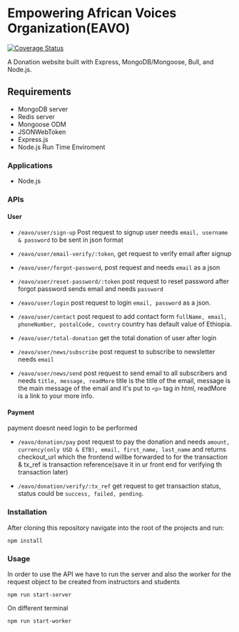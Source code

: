 # Empowering African Voices Organization(EAVO)

[![Coverage Status](https://coveralls.io/repos/github/RuthTadesse/EAVO_Team1/badge.svg?branch=main)](https://coveralls.io/github/RuthTadesse/EAVO_Team1?branch=main)

A Donation website built with Express, MongoDB/Mongoose, Bull, and Node.js.

## Requirements
+ MongoDB server
+ Redis server
+ Mongoose ODM
+ JSONWebToken
+ Express.js
+ Node.js Run Time Enviroment

### Applications

+ Node.js

### APIs

#### User

+ `/eavo/user/sign-up` Post request to signup user needs `email, username & password` to be sent in json format

+ `/eavo/user/email-verify/:token`, get request to verify email after signup

+ `/eavo/user/forgot-password`, post request and needs `email` as a json

+ `/eavo/user/reset-password/:token` post request to reset password after forgot password sends email and needs `password`

+ `/eavo/user/login` post request to login `email, password` as a json.

+ `/eavo/user/contact` post request to add contact form `fullName, email, phoneNumber, postalCode, country` country has default value of Ethiopia.

+ `/eavo/user/total-donation` get the total donation of user after login

+ `/eavo/user/news/subscribe` post request to subscribe to newsletter needs `email`

+ `/eavo/user/news/send` post request to send email to all subscribers and needs `title, message, readMore` title is the title of the email, message is the main message of the email and it's put to `<p>` tag in html, 
readMore is a link to your more info.

#### Payment

payment doesnt need login to be performed

+ `/eavo/donation/pay` post request to pay the donation and needs `amount, currency(only USD & ETB), email, first_name, last_name`
and returns checkout_url which the frontend willbe forwarded to for the transaction & tx_ref is transaction reference(save it in ur front end for verifying th transaction later)

+ `/eavo/donation/verify/:tx_ref` get request to get transaction status, status could be `success, failed, pending`.

### Installation

After cloning this repository navigate into the root of the projects and run:

```
npm install
```

### Usage
In order to use the API we have to run the server and also the worker for the request object to be created from instructors and students

```
npm run start-server
```
On different terminal
```
npm run start-worker
```
